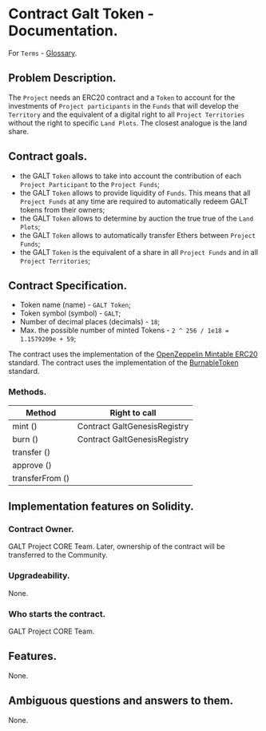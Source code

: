 # Contract Galt Token - Documentation.
For `Terms` - [Glossary](https://github.com/andromedaspace/galtproject-docs/blob/master/en/Glossary.md).
## Problem Description.
The `Project` needs an ERC20 contract and a `Token` to account for the investments of `Project participants` in the `Funds` that will develop the `Territory` and the equivalent of a digital right to all `Project Territories` without the right to specific `Land Plots`. The closest analogue is the land share.

## Contract goals.
- the GALT `Token` allows to take into account the contribution of each `Project Participant` to the `Project Funds`;
- the GALT `Token` allows to provide liquidity of `Funds`. This means that all `Project Funds` at any time are required to automatically redeem GALT tokens from their owners;
- the GALT `Token` allows to determine by auction the true true of the `Land Plots`;
- the GALT `Token` allows to automatically transfer Ethers between `Project Funds`;
- the GALT `Token` is the equivalent of a share in all `Project Funds` and in all `Project Territories`;

## Contract Specification.
- Token name (name) - `GALT Token`;
- Token symbol (symbol) - `GALT`;
- Number of decimal places (decimals) - `18`;
- Max. the possible number of minted Tokens - `2 ^ 256 / 1e18 = 1.1579209e + 59`;

The contract uses the implementation of the [OpenZeppelin Mintable ERC20](https://github.com/OpenZeppelin/openzeppelin-solidity/tree/master/contracts/token/ERC20) standard. The contract uses the implementation of the [BurnableToken](https://github.com/OpenZeppelin/openzeppelin-solidity/blob/master/contracts/token/ERC20/BurnableToken.sol) standard.

### Methods.

| Method | Right to call |
| ------ | ------------- |
| mint () | Contract GaltGenesisRegistry |
| burn () | Contract GaltGenesisRegistry |
| transfer () ||
| approve () ||
| transferFrom () ||

## Implementation features on Solidity.
### Contract Owner.
GALT Project CORE Team. Later, ownership of the contract will be transferred to the Community.
### Upgradeability.
None.
### Who starts the contract.
GALT Project CORE Team.
## Features.
None.
## Ambiguous questions and answers to them.
None.
